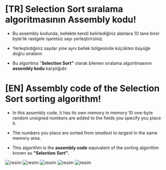 # [TR] Selection Sort sıralama algoritmasının Assembly kodu! 

- Bu assembly kodunda, bellekte kendi belirlediğiniz alanlara 10 tane birer byte’lık rastgele işaretsiz sayı
yerleştirirsiniz. 

- Yerleştirdiğiniz sayılar yine aynı bellek bölgesinde *küçükten büyüğe doğru* sıralanır. 

- Bu algoritma "**Selection Sort"** olarak bilenen sıralama algoritmasının **assembly kodu** karşılığıdır.








# [EN] Assembly code of the Selection Sort sorting algorithm!

- In this assembly code, it has its own memory in memory 10 one-byte random unsigned numbers are added to the fields you specify you place it.

- The numbers you place are sorted from *smallest to largest* in the same memory area. 

- This algorithm is the **assembly code** equivalent of the sorting algorithm known as **"Selection Sort".**


![resim](https://github.com/msemihbulut/SelectionSortAssembly/assets/91975311/bd6a320f-130a-424a-8cc6-89897499945a)
![resim](https://github.com/msemihbulut/SelectionSortAssembly/assets/91975311/3caaa44b-36bc-420a-9187-7aa385689a55)
![resim](https://github.com/msemihbulut/SelectionSortAssembly/assets/91975311/6fc0a798-8e6a-41e9-a820-e609800ce8f3)
![resim](https://github.com/msemihbulut/SelectionSortAssembly/assets/91975311/dfdd7f29-d7eb-440e-9339-cb46831b04e2)
![resim](https://github.com/msemihbulut/SelectionSortAssembly/assets/91975311/9749a67b-0224-484b-a996-c802cce9af29)





